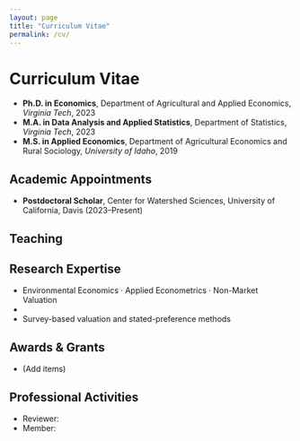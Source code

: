 ```yaml
---
layout: page
title: "Curriculum Vitae"
permalink: /cv/
---
```


# Curriculum Vitae

- **Ph.D. in Economics**, Department of Agricultural and Applied Economics, *Virginia Tech*, 2023  
- **M.A. in Data Analysis and Applied Statistics**, Department of Statistics, *Virginia Tech*, 2023  
- **M.S. in Applied Economics**, Department of Agricultural Economics and Rural Sociology, *University of Idaho*, 2019  

## Academic Appointments
- **Postdoctoral Scholar**, Center for Watershed Sciences, University of California, Davis (2023–Present)

## Teaching


## Research Expertise
- Environmental Economics · Applied Econometrics · Non-Market Valuation  
- 
- Survey-based valuation and stated-preference methods

## Awards & Grants
- (Add items)

## Professional Activities
- Reviewer: 
- Member: 


